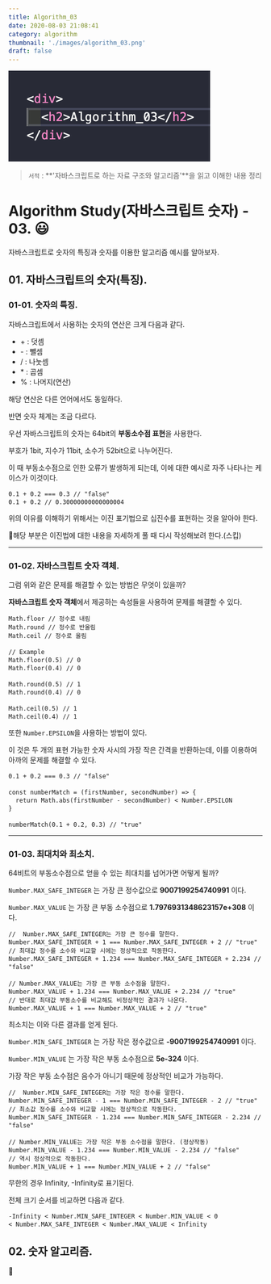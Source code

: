 ```yaml
---
title: Algorithm_03
date: 2020-08-03 21:08:41
category: algorithm
thumbnail: './images/algorithm_03.png'
draft: false
---
```


![](./images/algorithm_03.png)

> `서적` : **'자바스크립트로 하는 자료 구조와 알고리즘'**을 읽고 이해한 내용 정리

# Algorithm Study(자바스크립트 숫자) - 03. 😃

자바스크립트로 숫자의 특징과 숫자를 이용한 알고리즘 예시를 알아보자.

## 01. 자바스크립트의 숫자(특징).

### 01-01. 숫자의 특징.

자바스크립트에서 사용하는 숫자의 연산은 크게 다음과 같다.

- \+ : 덧셈
- \- : 뺄셈
- / : 나눗셈
- \* : 곱셈
- % : 나머지(연산)

해당 연산은 다른 언어에서도 동일하다.

반면 숫자 체계는 조금 다르다.

우선 자바스크립트의 숫자는 64bit의 **부동소수점 표현**을 사용한다.

부호가 1bit, 지수가 11bit, 소수가 52bit으로 나누어진다.

이 때 부동소수점으로 인한 오류가 발생하게 되는데, 이에 대한 예시로 자주 나타나는 케이스가 이것이다.

```js{1}
0.1 + 0.2 === 0.3 // "false"
0.1 + 0.2 // 0.30000000000000004
```

위의 이유를 이해하기 위해서는 이진 표기법으로 십진수를 표현하는 것을 알아야 한다.

🚨해당 부분은 이진법에 대한 내용을 자세하게 풀 때 다시 작성해보려 한다.(스킵)

---

### 01-02. 자바스크립트 숫자 객체.

그럼 위와 같은 문제를 해결할 수 있는 방법은 무엇이 있을까?

**자바스크립트 숫자 객체**에서 제공하는 속성들을 사용하여 문제를 해결할 수 있다.

```js{}
Math.floor // 정수로 내림
Math.round // 정수로 반올림
Math.ceil // 정수로 올림

// Example
Math.floor(0.5) // 0
Math.floor(0.4) // 0

Math.round(0.5) // 1
Math.round(0.4) // 0

Math.ceil(0.5) // 1
Math.ceil(0.4) // 1
```

또한 `Number.EPSILON`을 사용하는 방법이 있다.

이 것은 두 개의 표현 가능한 숫자 사시의 가장 작은 간격을 반환하는데, 이를 이용하여 아까의 문제를 해결할 수 있다.

```js{1, 7}
0.1 + 0.2 === 0.3 // "false"

const numberMatch = (firstNumber, secondNumber) => {
  return Math.abs(firstNumber - secondNumber) < Number.EPSILON
}

numberMatch(0.1 + 0.2, 0.3) // "true"
```

---

### 01-03. 최대치와 최소치.

64비트의 부동소수점으로 얻을 수 있는 최대치를 넘어가면 어떻게 될까?

`Number.MAX_SAFE_INTEGER` 는 가장 큰 정수값으로 **9007199254740991** 이다.

`Number.MAX_VALUE` 는 가장 큰 부동 소수점으로 **1.7976931348623157e+308** 이다.

```js{}
//  Number.MAX_SAFE_INTEGER는 가장 큰 정수를 말한다.
Number.MAX_SAFE_INTEGER + 1 === Number.MAX_SAFE_INTEGER + 2 // "true"
// 최대값 정수를 소수와 비교할 시에는 정상적으로 작동한다.
Number.MAX_SAFE_INTEGER + 1.234 === Number.MAX_SAFE_INTEGER + 2.234 // "false"

// Number.MAX_VALUE는 가장 큰 부동 소수점을 말한다.
Number.MAX_VALUE + 1.234 === Number.MAX_VALUE + 2.234 // "true"
// 반대로 최대값 부동소수를 비교해도 비정상적인 결과가 나온다.
Number.MAX_VALUE + 1 === Number.MAX_VALUE + 2 // "true"
```

최소치는 이와 다른 결과를 얻게 된다.

`Number.MIN_SAFE_INTEGER` 는 가장 작은 정수값으로 **-9007199254740991** 이다.

`Number.MIN_VALUE` 는 가장 작은 부동 소수점으로 **5e-324** 이다.

가장 작은 부동 소수점은 음수가 아니기 때문에 정상적인 비교가 가능하다.

```js{}
//  Number.MIN_SAFE_INTEGER는 가장 작은 정수를 말한다.
Number.MIN_SAFE_INTEGER - 1 === Number.MIN_SAFE_INTEGER - 2 // "true"
// 최소값 정수를 소수와 비교할 시에는 정상적으로 작동한다.
Number.MIN_SAFE_INTEGER - 1.234 === Number.MIN_SAFE_INTEGER - 2.234 // "false"

// Number.MIN_VALUE는 가장 작은 부동 소수점을 말한다. (정상작동)
Number.MIN_VALUE - 1.234 === Number.MIN_VALUE - 2.234 // "false"
// 역시 정상적으로 작동한다.
Number.MIN_VALUE + 1 === Number.MIN_VALUE + 2 // "false"
```

무한의 경우 Infinity, -Infinity로 표기된다.

전체 크기 순서를 비교하면 다음과 같다.

```{}
-Infinity < Number.MIN_SAFE_INTEGER < Number.MIN_VALUE < 0
< Number.MAX_SAFE_INTEGER < Number.MAX_VALUE < Infinity
```

## 02. 숫자 알고리즘.

👋
